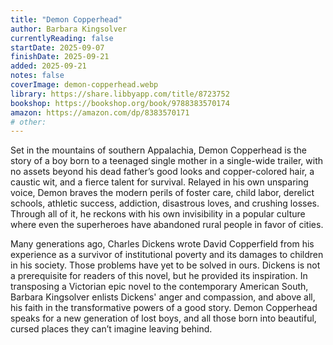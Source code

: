 ```yaml
---
title: "Demon Copperhead"
author: Barbara Kingsolver
currentlyReading: false
startDate: 2025-09-07
finishDate: 2025-09-21
added: 2025-09-21
notes: false
coverImage: demon-copperhead.webp
library: https://share.libbyapp.com/title/8723752
bookshop: https://bookshop.org/book/9788383570174
amazon: https://amazon.com/dp/8383570171
# other: 
---
```


Set in the mountains of southern Appalachia, Demon Copperhead is the story of a boy born to a teenaged single mother in a single-wide trailer, with no assets beyond his dead father’s good looks and copper-colored hair, a caustic wit, and a fierce talent for survival. Relayed in his own unsparing voice, Demon braves the modern perils of foster care, child labor, derelict schools, athletic success, addiction, disastrous loves, and crushing losses. Through all of it, he reckons with his own invisibility in a popular culture where even the superheroes have abandoned rural people in favor of cities.  

Many generations ago, Charles Dickens wrote David Copperfield from his experience as a survivor of institutional poverty and its damages to children in his society. Those problems have yet to be solved in ours. Dickens is not a prerequisite for readers of this novel, but he provided its inspiration. In transposing a Victorian epic novel to the contemporary American South, Barbara Kingsolver enlists Dickens' anger and compassion, and above all, his faith in the transformative powers of a good story. Demon Copperhead speaks for a new generation of lost boys, and all those born into beautiful, cursed places they can’t imagine leaving behind.  